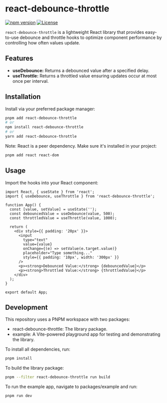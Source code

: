 # react-debounce-throttle

[![npm version](https://img.shields.io/npm/v/react-debounce-throttle.svg)](https://www.npmjs.com/package/react-debounce-throttle)
[![License](https://img.shields.io/npm/l/react-debounce-throttle.svg)](LICENSE)

`react-debounce-throttle` is a lightweight React library that provides easy-to-use debounce and throttle hooks to optimize component performance by controlling how often values update.

## Features

- **useDebounce:** Returns a debounced value after a specified delay.
- **useThrottle:** Returns a throttled value ensuring updates occur at most once per interval.

## Installation

Install via your preferred package manager:

```bash
pnpm add react-debounce-throttle
# or
npm install react-debounce-throttle
# or
yarn add react-debounce-throttle
```

Note: React is a peer dependency. Make sure it's installed in your project:

```bash
pnpm add react react-dom
```

## Usage

Import the hooks into your React component:

```tsx
import React, { useState } from 'react';
import { useDebounce, useThrottle } from 'react-debounce-throttle';

function App() {
  const [value, setValue] = useState('');
  const debouncedValue = useDebounce(value, 500);
  const throttledValue = useThrottle(value, 1000);

  return (
    <div style={{ padding: '20px' }}>
      <input
        type="text"
        value={value}
        onChange={(e) => setValue(e.target.value)}
        placeholder="Type something..."
        style={{ padding: '10px', width: '300px' }}
      />
      <p><strong>Debounced Value:</strong> {debouncedValue}</p>
      <p><strong>Throttled Value:</strong> {throttledValue}</p>
    </div>
  );
}

export default App;
```

## Development

This repository uses a PNPM workspace with two packages:
- react-debounce-throttle: The library package.
- example: A Vite-powered playground app for testing and demonstrating the library.

To install all dependencies, run:
```bash
pnpm install
```

To build the library package:
```bash
pnpm --filter react-debounce-throttle run build
```

To run the example app, navigate to packages/example and run:
```bash
pnpm run dev
```